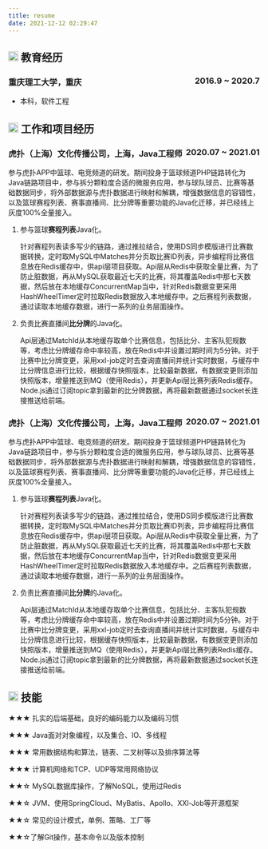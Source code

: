 ```yaml
---
title: resume
date: 2021-12-12 02:29:47
---
```


## <img src="" height="20px"> 教育经历

### 重庆理工大学，重庆<span class="right" style="float:right">2016.9 ~ 2020.7</span>

- 本科，软件工程

## <img src="" height="20px"> 工作和项目经历

### **虎扑（上海）文化传播公司**，上海，Java工程师<span class="right" style="float:right">2020.07 ~ 2021.01</span>

参与虎扑APP中篮球、电竞频道的研发。期间投身于篮球频道PHP链路转化为Java链路项目中，参与拆分颗粒度合适的微服务应用，参与球队球员、比赛等基础数据同步，将外部数据源与虎扑数据进行映射和解耦，增强数据信息的容错性，以及篮球赛程列表、赛事直播间、比分牌等重要功能的Java化迁移，并已经线上灰度100%全量接入。

1. 参与篮球**赛程列表**Java化。

   针对赛程列表读多写少的链路，通过推拉结合，使用DS同步模版进行比赛数据转换，定时取MySQL中Matches并分页取比赛ID列表，异步编程将比赛信息放在Redis缓存中，供api层项目获取。Api层从Redis中获取全量比赛，为了防止脏数据，再从MySQL获取最近七天的比赛，将其覆盖Redis中那七天数据，然后放在本地缓存ConcurrentMap当中，针对Redis数据变更采用HashWheelTimer定时拉取Redis数据放入本地缓存中。之后赛程列表数据，通过读取本地缓存数据，进行一系列的业务层面操作。

2. 负责比赛直播间**比分牌**的Java化。

   Api层通过MatchId从本地缓存取单个比赛信息，包括比分、主客队犯规数等，考虑比分牌缓存命中率较高，放在Redis中并设置过期时间为5分钟。对于比赛中比分牌变更，采用xxl-job定时去查询直播间并统计实时数据，与缓存中比分牌信息进行比较，根据缓存快照版本，比较最新数据，有数据变更则添加快照版本，增量推送到MQ（使用Redis），并更新Api层比赛列表Redis缓存。Node.js通过订阅topic拿到最新的比分牌数据，再将最新数据通过socket长连接推送给前端。



### **虎扑（上海）文化传播公司**，上海，Java工程师<span class="right" style="float:right">2020.07 ~ 2021.01</span>

参与虎扑APP中篮球、电竞频道的研发。期间投身于篮球频道PHP链路转化为Java链路项目中，参与拆分颗粒度合适的微服务应用，参与球队球员、比赛等基础数据同步，将外部数据源与虎扑数据进行映射和解耦，增强数据信息的容错性，以及篮球赛程列表、赛事直播间、比分牌等重要功能的Java化迁移，并已经线上灰度100%全量接入。

1. 参与篮球**赛程列表**Java化。

   针对赛程列表读多写少的链路，通过推拉结合，使用DS同步模版进行比赛数据转换，定时取MySQL中Matches并分页取比赛ID列表，异步编程将比赛信息放在Redis缓存中，供api层项目获取。Api层从Redis中获取全量比赛，为了防止脏数据，再从MySQL获取最近七天的比赛，将其覆盖Redis中那七天数据，然后放在本地缓存ConcurrentMap当中，针对Redis数据变更采用HashWheelTimer定时拉取Redis数据放入本地缓存中。之后赛程列表数据，通过读取本地缓存数据，进行一系列的业务层面操作。

2. 负责比赛直播间**比分牌**的Java化。

   Api层通过MatchId从本地缓存取单个比赛信息，包括比分、主客队犯规数等，考虑比分牌缓存命中率较高，放在Redis中并设置过期时间为5分钟。对于比赛中比分牌变更，采用xxl-job定时去查询直播间并统计实时数据，与缓存中比分牌信息进行比较，根据缓存快照版本，比较最新数据，有数据变更则添加快照版本，增量推送到MQ（使用Redis），并更新Api层比赛列表Redis缓存。Node.js通过订阅topic拿到最新的比分牌数据，再将最新数据通过socket长连接推送给前端。

## <img src="" height="20px"> 技能

★★★ 扎实的后端基础，良好的编码能力以及编码习惯

★★★ Java面对对象编程，以及集合、IO、多线程

★★★ 常用数据结构和算法，链表、二叉树等以及排序算法等

★★★ 计算机网络和TCP、UDP等常用网络协议

★★☆ MySQL数据库操作，了解NoSQL，使用过Redis

★★☆ JVM、使用SpringCloud、MyBatis、Apollo、XXl-Job等开源框架

★★☆ 常见的设计模式，单例、策略、工厂等

★★☆了解Git操作，基本命令以及版本控制